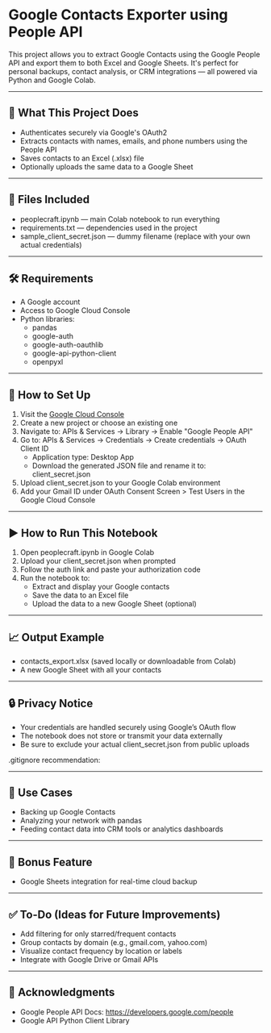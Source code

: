 # Google Contacts Exporter using People API

This project allows you to extract Google Contacts using the Google People API and export them to both Excel and Google Sheets. It's perfect for personal backups, contact analysis, or CRM integrations — all powered via Python and Google Colab.

---

## 🚀 What This Project Does

- Authenticates securely via Google's OAuth2
- Extracts contacts with names, emails, and phone numbers using the People API
- Saves contacts to an Excel (.xlsx) file
- Optionally uploads the same data to a Google Sheet

---

## 📂 Files Included

- peoplecraft.ipynb — main Colab notebook to run everything
- requirements.txt — dependencies used in the project
- sample_client_secret.json — dummy filename (replace with your own actual credentials)

---

## 🛠️ Requirements

- A Google account
- Access to Google Cloud Console
- Python libraries:
  - pandas
  - google-auth
  - google-auth-oauthlib
  - google-api-python-client
  - openpyxl

---

## 🔐 How to Set Up

1. Visit the [Google Cloud Console](https://console.cloud.google.com)
2. Create a new project or choose an existing one
3. Navigate to: APIs & Services → Library → Enable "Google People API"
4. Go to: APIs & Services → Credentials → Create credentials → OAuth Client ID
   - Application type: Desktop App
   - Download the generated JSON file and rename it to: client_secret.json
5. Upload client_secret.json to your Google Colab environment
6. Add your Gmail ID under OAuth Consent Screen > Test Users in the Google Cloud Console

---

## ▶️ How to Run This Notebook

1. Open peoplecraft.ipynb in Google Colab
2. Upload your client_secret.json when prompted
3. Follow the auth link and paste your authorization code
4. Run the notebook to:
   - Extract and display your Google contacts
   - Save the data to an Excel file
   - Upload the data to a new Google Sheet (optional)

---

## 📈 Output Example

- contacts_export.xlsx (saved locally or downloadable from Colab)
- A new Google Sheet with all your contacts


---

## 🔒 Privacy Notice

- Your credentials are handled securely using Google’s OAuth flow
- The notebook does not store or transmit your data externally
- Be sure to exclude your actual client_secret.json from public uploads

.gitignore recommendation:

---

## 🧠 Use Cases

- Backing up Google Contacts
- Analyzing your network with pandas
- Feeding contact data into CRM tools or analytics dashboards

---

## 🎁 Bonus Feature

- Google Sheets integration for real-time cloud backup

---

## ✅ To-Do (Ideas for Future Improvements)

- Add filtering for only starred/frequent contacts
- Group contacts by domain (e.g., gmail.com, yahoo.com)
- Visualize contact frequency by location or labels
- Integrate with Google Drive or Gmail APIs

---

## 🙌 Acknowledgments

- Google People API Docs: https://developers.google.com/people
- Google API Python Client Library

